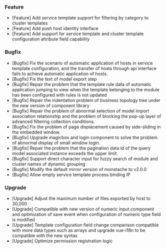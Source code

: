 ### Feature

- [Feature] Add service template support for filtering by category to cluster templates
- [Feature] Add push host identity interface
- [Feature] Add support for service template and cluster template configuration attribute field capability

### Bugfix

- [Bugfix] Fix the scenario of automatic application of hosts in service template configuration, and the transfer of hosts through api interface fails to achieve automatic application of hosts.
- [Bugfix] Fix the text of model export step
- [Bugfix] Repair the problem that the template rule data of automatic application jumping to view when the template belonging to the module has been configured with rules is not updated
- [Bugfix] Repair the indentation problem of business topology tree under the new version of component library
- [Bugfix] Repair the problem of abnormal selection of model import association relationship and the problem of blocking the pop-up layer of advanced filtering collection conditions.
- [Bugfix] Fix the problem of page displacement caused by side-sliding in the embedded window.
- [Bugfix] Upgrade magicbox and login component to solve the problem of abnormal display of small window login.
- [Bugfix] Repair the problem that the pagination data id of the query model associated instance exceeds the upper limit.
- [Bugfix] Support direct character input for fuzzy search of module and cluster names of dynamic grouping
- [Bugfix] Modify the default mirror version of monstache to v2.0.0
- [Bugfix] Allow empty service template process binding IP

### Upgrade

- [Upgrade] Adjust the maximum number of files exported by host to 30,000
- [Upgrade] Compatible with new version of numeric input component and optimization of save event when configuration of numeric type field is modified
- [Upgrade] Template configuration field change comparison compatible with more data types such as arrays and upgrade vue-i18n to be compatible with the new syntax
- [Upgrade] Optimize permission registration logic